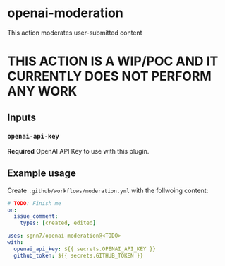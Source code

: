 # openai-moderation

This action moderates user-submitted content

# **THIS ACTION IS A WIP/POC AND IT CURRENTLY DOES NOT PERFORM ANY WORK**

## Inputs

### `openai-api-key`

**Required** OpenAI API Key to use with this plugin.

## Example usage

Create `.github/workflows/moderation.yml` with the follwoing content:

```yaml
# TODO: Finish me
on:
  issue_comment:
    types: [created, edited]

uses: sgnn7/openai-moderation@<TODO>
with:
  openai_api_key: ${{ secrets.OPENAI_API_KEY }}
  github_token: ${{ secrets.GITHUB_TOKEN }}
```
